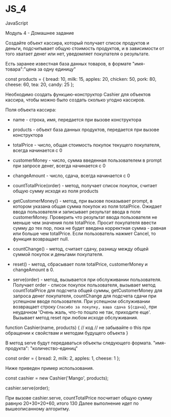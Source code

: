 # JS_4
JavaScript

Модуль 4 - Домашнее задание

Создайте объект кассира, который получает список продуктов и деньги, подсчитывает общую стоимость продуктов, и в зависимости от того
хватает денег или нет, уведомляет покупателя о результате.

Есть заранее известная база данных товаров, в формате "имя-товара":"цена за одну единицу"

const products = {
  bread: 10,
  milk: 15,
  apples: 20,
  chicken: 50,
  pork: 80,
  cheese: 60,
  tea: 20,
  candy: 25
};

Необходимо создать функцию-конструктор Cashier для объектов кассира, чтобы можно было создать сколько угодно кассиров.

Поля объекта кассира: 
- name - строка, имя, передается при вызове конструктора
    
- products - объект база данных продуктов, передается при вызове конструктора
    
- totalPrice - число, общая стоимость покупок текущего покупателя, всегда начинается с 0 
    
- customerMoney - число, сумма введенная пользователем в prompt при запросе денег, всегда начинается с 0 
    
- changeAmount - число, сдача, всегда начинается с 0
    
- countTotalPrice(order) - метод, получает список покупок, считает общую сумму исходя из поля products
      
- getCustomerMoney() - метод, при вызове показывает prompt, в котором указана общая сумма покупок из поля totalPrice. 
Ожидает ввода пользователя и записывает результат ввода в поле customerMoney. Проверить что результат ввода 
пользователя не меньше чем значения поля totalPrice. Просит покупателя ввести сумму до тех пор, пока не будет 
введена корректная сумма - равная или больше чем totalPrice. Если пользователь нажмет Cancel, то функция возвращает null.
        
- countChange() - метод, считает сдачу, разницу между общей суммой покупок и деньгами покупателя.
    
- reset() - метод, сбрасывает поля totalPrice, customerMoney и changeAmount в 0.
    
- serve(order) - метод, вызывается при обслуживании пользователя. Получает order - список покупок пользователя, 
вызывает метод countTotalPrice для подсчета общей суммы, getCustomerMoney для запроса денег покупателя, 
countChange для подсчета сдачи при успешном вводе пользователя. При успешном обслуживании возвращает 
строку `Спасибо за покупку, ваша сдача ${сдача}`, при неудачном 'Очень жаль, что-то пошло не так, приходите еще'.
Вызывает метод reset при любом исходе обслуживания.

function Cashier(name, products) {
  // код
  // не забывайте о this при обращении к свойствам и методам будущего объекта
}

 В метод serve будут передаваться объекты следующего формата. "имя-продукта": "количество-единиц"
 
 const order = {
  bread: 2,
  milk: 2,
  apples: 1,
  cheese: 1
};

Ниже приведен пример использования.

const cashier = new Cashier('Mango', products);

cashier.serve(order);

При вызове cashier.serve, countTotalPrice посчитает общую сумму равную 20+30+20+60, итого 130
Далее выполнение идет по вышеописанному алгоритму.
